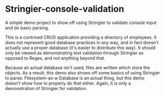 # Stringier-console-validation

A simple demo project to show off using Stringier to validate console input and do basic parsing.

This is a contrived CRUD application providing a directory of employees. It does not represent good database practices in any way, and in fact doesn't actually use a proper database (it's easier to distribute this way). It should only be viewed as demonstrating text validation through Stringier as opposed to Regex, and not anything beyond that.

Because an actual database isn't used, files are written which store the objects. As a result, this demo also shows off some basics of using Stringier to parse. Filesystem-as-a-Database is an actual thing, but this demo doesn't show how to properly do that either. Again, it is only a demonstration of Stringier for validation.